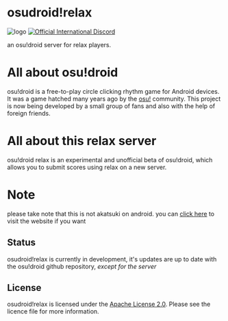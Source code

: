 

# osudroid!relax

![logo](https://media.discordapp.net/attachments/792900587887919114/1127174982754107483/Untitled164_20230708175009.png)
[![Official International Discord](https://discordapp.com/api/guilds/774138960430759958/widget.png?style=shield)](https://discord.gg/bppaHBZXFB)

an osu!droid server for relax players.
# All about osu!droid
osu!droid is a free-to-play circle clicking rhythm game for Android devices. It was a game hatched many years ago by the [osu!](https://osu.ppy.sh/home) community. This project is now being developed by a small group of fans and also with the help of foreign friends.

# All about this relax server

osu!droid relax is an experimental and unofficial beta of osu!droid, which allows you to submit scores using relax on a new server.

# Note
please take note that this is not akatsuki on android. you can [click here](https://akatsuki.gg) to visit the website if you want

## Status

osudroid!relax is currently in development, it's updates are up to date with the osu!droid github repository, *except for the server*

## License

osudroid!relax is licensed under the [Apache License 2.0](https://opensource.org/licenses/Apache-2.0). Please see the licence file for more information.
